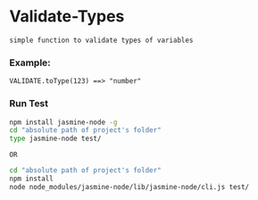 # Validate-Types
`simple function to validate types of variables`
### Example:
`VALIDATE.toType(123) ==> "number"`
### Run Test
```sh
npm install jasmine-node -g
cd "absolute path of project's folder"
type jasmine-node test/
```
`OR` 
```sh
cd "absolute path of project's folder"
npm install 
node node_modules/jasmine-node/lib/jasmine-node/cli.js test/
```
